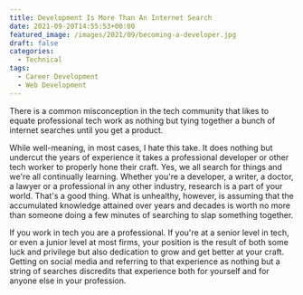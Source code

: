 ```yaml
---
title: Development Is More Than An Internet Search
date: 2021-09-20T14:55:53+00:00
featured_image: /images/2021/09/becoming-a-developer.jpg
draft: false
categories:
  - Technical
tags:
  - Career Development
  - Web Development
---
```


There is a common misconception in the tech community that likes to equate professional tech work as nothing but tying together a bunch of internet searches until you get a product.

While well-meaning, in most cases, I hate this take. It does nothing but undercut the years of experience it takes a professional developer or other tech worker to properly hone their craft.
Yes, we all search for things and we're all continually learning. Whether you're a developer, a writer, a doctor, a lawyer or a professional in any other industry, research is a part of your world. That's a good thing. What is unhealthy, however, is assuming that the accumulated knowledge attained over years and decades is worth no more than someone doing a few minutes of searching to slap something together.

If you work in tech you are a professional. If you're at a senior level in tech, or even a junior level at most firms, your position is the result of both some luck and privilege but also dedication to grow and get better at your craft. Getting on social media and referring to that experience as nothing but a string of searches discredits that experience both for yourself and for anyone else in your profession.